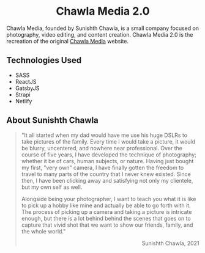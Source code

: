 <h1 align="center">
  Chawla Media 2.0
</h1>

Chawla Media, founded by Sunishth Chawla, is a small company focused on photography, video editing, and content creation. Chawla Media 2.0 is the recreation of the original [Chawla Media](http://www.chawlamedia.com) website.

## Technologies Used

- SASS
- ReactJS
- GatsbyJS
- Strapi
- Netlify

## About Sunishth Chawla

> "It all started when my dad would have me use his huge DSLRs to take pictures of the family. Every time I would take a picture, it would be blurry, uncentered, and nowhere near professional. Over the course of five years, I have developed the technique of photography; whether it be of cars, human subjects, or nature. Having just bought my first, "very own" camera, I have finally gotten the freedom to travel to many parts of the country that I never knew existed. Since then, I have been clicking away and satisfying not only my clientele, but my own self as well.
>
> Alongside being your photographer, I want to teach you what it is like to pick up a hobby like mine and actually be able to go forth with it. The process of picking up a camera and taking a picture is intricate enough, but there is a lot behind behind the scenes that goes on to capture that vivid shot that we want to show our friends, family, and the whole world."
>
> <p align="right">Sunishth Chawla, 2021</p>

